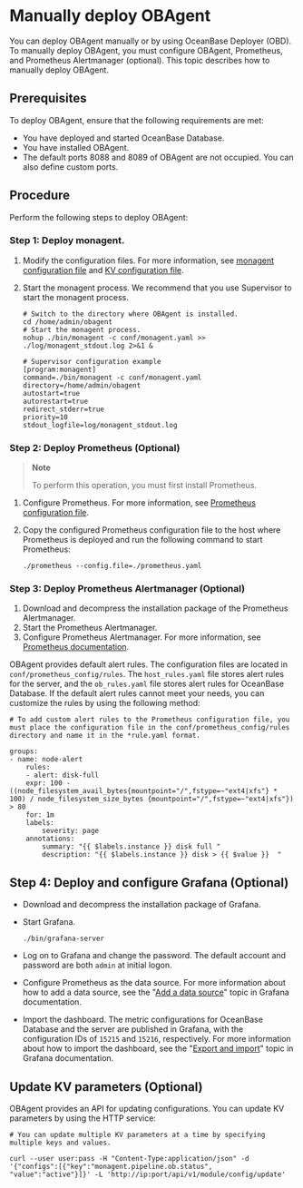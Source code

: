 # Manually deploy OBAgent

You can deploy OBAgent manually or by using OceanBase Deployer (OBD). To manually deploy OBAgent, you must configure OBAgent, Prometheus, and Prometheus Alertmanager (optional). This topic describes how to manually deploy OBAgent.

## Prerequisites

To deploy OBAgent, ensure that the following requirements are met:

* You have deployed and started OceanBase Database.
* You have installed OBAgent. <!-- For more information, see [Install OBAgent](https://github.com/oceanbase/obagent/blob/master/docs/install-and-deploy/install-obagent.md). -->
* The default ports 8088 and 8089 of OBAgent are not occupied. You can also define custom ports.

## Procedure

Perform the following steps to deploy OBAgent:

### Step 1: Deploy monagent.

1. Modify the configuration files. For more information, see [monagent configuration file](../200.configuration-reference/200.monagent-configuration-file.md) and [KV configuration file](../200.configuration-reference/100.kv-configuration-file.md).
2. Start the monagent process. We recommend that you use Supervisor to start the monagent process.

   ```shell
   # Switch to the directory where OBAgent is installed.
   cd /home/admin/obagent
   # Start the monagent process.
   nohup ./bin/monagent -c conf/monagent.yaml >> ./log/monagent_stdout.log 2>&1 &

   # Supervisor configuration example
   [program:monagent]
   command=./bin/monagent -c conf/monagent.yaml
   directory=/home/admin/obagent
   autostart=true
   autorestart=true
   redirect_stderr=true
   priority=10
   stdout_logfile=log/monagent_stdout.log
   ```

### Step 2: Deploy Prometheus (Optional)

> **Note**
>
> To perform this operation, you must first install Prometheus.

1. Configure Prometheus. For more information, see [Prometheus configuration file](../200.configuration-reference/300.prometheus-configuration-file.md).
2. Copy the configured Prometheus configuration file to the host where Prometheus is deployed and run the following command to start Prometheus:

   ```shell
   ./prometheus --config.file=./prometheus.yaml
   ```

### Step 3: Deploy Prometheus Alertmanager (Optional)

1. Download and decompress the installation package of the Prometheus Alertmanager.
2. Start the Prometheus Alertmanager.
3. Configure Prometheus Alertmanager. For more information, see [Prometheus documentation](https://www.prometheus.io/docs/alerting/latest/configuration/).

OBAgent provides default alert rules. The configuration files are located in `conf/prometheus_config/rules`. The `host_rules.yaml` file stores alert rules for the server, and the `ob_rules.yaml` file stores alert rules for OceanBase Database. If the default alert rules cannot meet your needs, you can customize the rules by using the following method:

```shell
# To add custom alert rules to the Prometheus configuration file, you must place the configuration file in the conf/prometheus_config/rules directory and name it in the *rule.yaml format.

groups:
- name: node-alert
    rules:
    - alert: disk-full
    expr: 100 - ((node_filesystem_avail_bytes{mountpoint="/",fstype=~"ext4|xfs"} * 100) / node_filesystem_size_bytes {mountpoint="/",fstype=~"ext4|xfs"}) > 80
    for: 1m
    labels:
        severity: page
    annotations:
        summary: "{{ $labels.instance }} disk full "
        description: "{{ $labels.instance }} disk > {{ $value }}  "
```

## Step 4: Deploy and configure Grafana (Optional)

* Download and decompress the installation package of Grafana.
* Start Grafana.

   ```shell
   ./bin/grafana-server
   ```

* Log on to Grafana and change the password. The default account and password are both `admin` at initial logon.
* Configure Prometheus as the data source. For more information about how to add a data source, see the "[Add a data source](https://grafana.com/docs/grafana/v7.5/datasources/add-a-data-source/)" topic in Grafana documentation.
* Import the dashboard. The metric configurations for OceanBase Database and the server are published in Grafana, with the configuration IDs of `15215` and `15216`, respectively. For more information about how to import the dashboard, see the "[Export and import](https://grafana.com/docs/grafana/v7.5/dashboards/export-import/)" topic in Grafana documentation.

## Update KV parameters (Optional)

OBAgent provides an API for updating configurations. You can update KV parameters by using the HTTP service:

```shell
# You can update multiple KV parameters at a time by specifying multiple keys and values.

curl --user user:pass -H "Content-Type:application/json" -d '{"configs":[{"key":"monagent.pipeline.ob.status", "value":"active"}]}' -L 'http://ip:port/api/v1/module/config/update'
```
